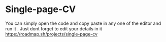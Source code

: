 # Single-page-CV
 
You can simply open the code and copy paste in any one of the editor and run it .
Just dont forget to edit your details in it
https://roadmap.sh/projects/single-page-cv
